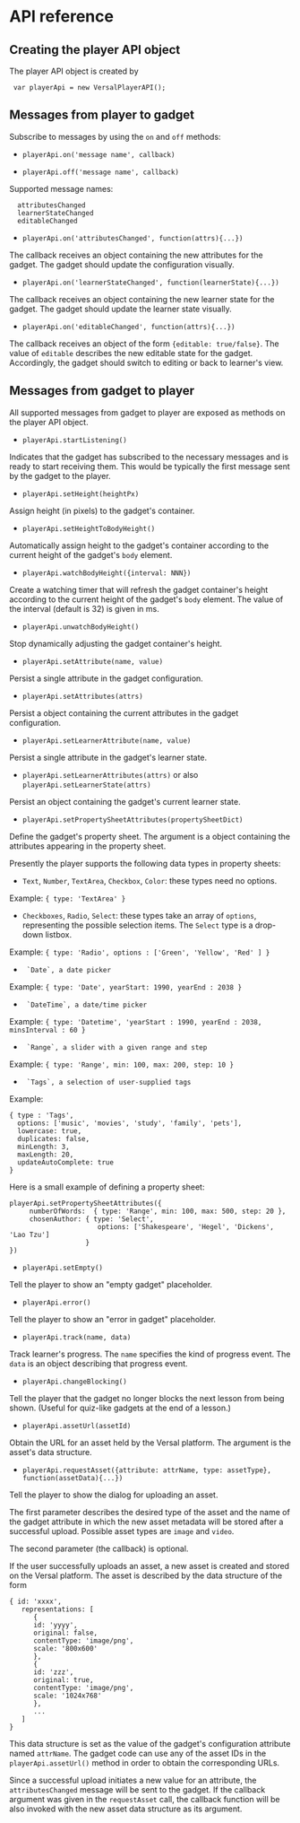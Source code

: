 # API reference

## Creating the player API object

The player API object is created by

     var playerApi = new VersalPlayerAPI();

## Messages from player to gadget

Subscribe to messages by using the `on` and `off` methods:

* `playerApi.on('message name', callback)`

* `playerApi.off('message name', callback)`

Supported message names:

      attributesChanged
      learnerStateChanged
      editableChanged

* `playerApi.on('attributesChanged', function(attrs){...})`

The callback receives an object containing the new attributes for the gadget. The gadget should update the configuration visually.

* `playerApi.on('learnerStateChanged', function(learnerState){...})`

The callback receives an object containing the new learner state for the gadget. The gadget should update the learner state visually.

* `playerApi.on('editableChanged', function(attrs){...})`

The callback receives an object of the form `{editable: true/false}`. The value of `editable` describes the new editable state for the gadget. Accordingly, the gadget should switch to editing or back to learner's view.

## Messages from gadget to player

All supported messages from gadget to player are exposed as methods on the player API object.

* `playerApi.startListening()`

Indicates that the gadget has subscribed to the necessary messages and is ready to start receiving them. This would be typically the first message sent by the gadget to the player.

* `playerApi.setHeight(heightPx)`

Assign height (in pixels) to the gadget's container.

* `playerApi.setHeightToBodyHeight()`

Automatically assign height to the gadget's container according to the current height of the gadget's `body` element.

* `playerApi.watchBodyHeight({interval: NNN})`

Create a watching timer that will refresh the gadget container's height according to the current height of the gadget's `body` element. The value of the interval (default is 32) is given in ms.

* `playerApi.unwatchBodyHeight()`

Stop dynamically adjusting the gadget container's height.

* `playerApi.setAttribute(name, value)`

Persist a single attribute in the gadget configuration.

* `playerApi.setAttributes(attrs)`

Persist a object containing the current attributes in the gadget configuration.

* `playerApi.setLearnerAttribute(name, value)`

Persist a single attribute in the gadget's learner state.

* `playerApi.setLearnerAttributes(attrs)` or also `playerApi.setLearnerState(attrs)`

Persist an object containing the gadget's current learner state.

* `playerApi.setPropertySheetAttributes(propertySheetDict)`

Define the gadget's property sheet. The argument is a object containing the attributes appearing in the property sheet.

Presently the player supports the following data types in property sheets:

*	`Text`, `Number`, `TextArea`, `Checkbox`, `Color`: these types need no options.

Example: `{ type: 'TextArea' }`

*   `Checkboxes`, `Radio`, `Select`: these types take an array of `options`, representing the possible selection items. The `Select` type is a drop-down listbox.

Example: `{ type: 'Radio', options : ['Green', 'Yellow', 'Red' ] }`

*      `Date`, a date picker

Example: `{ type: 'Date', yearStart: 1990, yearEnd : 2038 }`

*      `DateTime`, a date/time picker

Example: `{ type: 'Datetime', 'yearStart : 1990, yearEnd : 2038, minsInterval : 60 }`

*      `Range`, a slider with a given range and step

Example: `{ type: 'Range', min: 100, max: 200, step: 10 }`

*      `Tags`, a selection of user-supplied tags

Example:

```
{ type : 'Tags',
  options: ['music', 'movies', 'study', 'family', 'pets'],
  lowercase: true,
  duplicates: false,
  minLength: 3,
  maxLength: 20,
  updateAutoComplete: true
}
```

Here is a small example of defining a property sheet:

```
playerApi.setPropertySheetAttributes({
     numberOfWords:  { type: 'Range', min: 100, max: 500, step: 20 },
     chosenAuthor: { type: 'Select',
                      options: ['Shakespeare', 'Hegel', 'Dickens', 'Lao Tzu']
                   }
})
```


* `playerApi.setEmpty()`

Tell the player to show an "empty gadget" placeholder.

* `playerApi.error()`

Tell the player to show an "error in gadget" placeholder.

* `playerApi.track(name, data)`

Track learner's progress. The `name` specifies the kind of progress event. The `data` is an object describing that progress event.

* `playerApi.changeBlocking()`

Tell the player that the gadget no longer blocks the next lesson from being shown. (Useful for quiz-like gadgets at the end of a lesson.)

* `playerApi.assetUrl(assetId)`

Obtain the URL for an asset held by the Versal platform. The argument is the asset's data structure.

* `playerApi.requestAsset({attribute: attrName, type: assetType}, function(assetData){...})`

Tell the player to show the dialog for uploading an asset. 

The first parameter describes the desired type of the asset and the name of the gadget attribute in which the new asset metadata will be stored after a successful upload. Possible asset types are `image` and `video`.

The second parameter (the callback) is optional. 

If the user successfully uploads an asset, a new asset is created and stored on the Versal platform. The asset is described by the data structure of the form

```
{ id: 'xxxx',
   representations: [
      {
      id: 'yyyy',
      original: false,
      contentType: 'image/png',
      scale: '800x600'
      },
      {
      id: 'zzz',
      original: true,
      contentType: 'image/png',
      scale: '1024x768'
      },
      ...
   ]
}
```

This data structure is set as the value of the gadget's configuration attribute named `attrName`. The gadget code can use any of the asset IDs in the `playerApi.assetUrl()` method in order to obtain the corresponding URLs.

Since a successful upload initiates a new value for an attribute, the `attributesChanged` message will be sent to the gadget. If the callback argument was given in the `requestAsset` call, the callback function will be also invoked with the new asset data structure as its argument.
